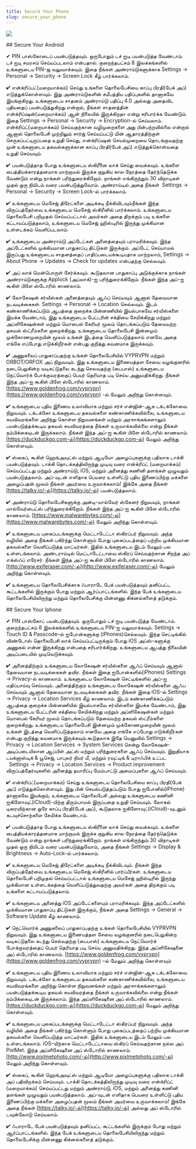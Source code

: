 ```yaml
---
title: Secure Your Phone
slug: secure_your_phone
---
```


![](/images/coverchap_3.jpg)


<div class="SECPHONE_H2" markdown="1">## Secure Your Android</div>






✔ PIN பாஸ்கோடைப் பயன்படுத்தவும். ஒருபோதும் டச் ஐடி பயன்படுத்த வேண்டாம். டச் ஐடி சமரசம் செய்யப்படலாம் என்பதால். குறைந்தபட்சம் 8 இலக்கங்களில் உங்களுடைய PIN-ஜ வலுவாக்கவும். இதை நீங்கள் அண்ராய்டுகளுக்காக Settings → Personal → Security → Screen Lock கீழ் பார்க்கலாம்.

✔ என்க்ரிப்பட்(மறையாக்கம்) செய்து உங்களை தொலைபேசியை காப்பு பிரதி(பேக் அப்) எடுத்துக்கொள்ளவும். இது அண்ராய்டுகளின் சமீபத்திய பதிப்புகளில் தானாகவே இயங்குகிறது. உங்களுடைய சாதனம் அண்ராய்டு பதிப்பு 4.0 அல்லது அதைவிட புதியதைப் பயன்படுத்துகிறது என்றால், நீங்கள் சாதனத்தின் என்க்ரிப்ஷன்(மறையாக்கம்) ஆன் நிலையில் இருக்கிறதா என்று சரிபார்க்க வேண்டும். இதை Settings → Personal → Security → Encryption-ல் செய்யலாம். என்க்ரிப்ட்(மறையாக்கம்) செய்வதற்கான வழிமுறைகளை அது பின்பற்றவில்லை என்றால் ஆனால் தொலைபேசி முற்றிலும் சார்ஜ் செய்யப்பட்டு மின் ஆதாரத்திற்குள் செருகப்பட்டிருப்பதை உறுதி செய்து, என்க்ரிப்ஷன் செயல்முறையை தொடங்குவதற்கு முன் உங்களுடைய தகவல்களுக்கான காப்பு பிரதி(பேக் அப்) எடுத்துக்கொள்வதை உறுதி செய்யவும்.  

✔ பயன்படுத்தாத போது உங்களுடைய ஸ்கிரீனை லாக் செய்து வைக்கவும். உங்களை பைத்தியக்காரத்தனமாக மாற்றாமல் இருக்க குறுகிய கால நேரத்தை தேர்ந்தெடுக்க வேண்டும் என்று நாங்கள் பரிந்துரைக்கிறோம். நாங்கள் எங்கிருந்தும் 30 விநாடிகள் முதல் ஒரு நிமிடம் வரை பயன்படுத்துவோம். அண்ராய்டில் அதை நீங்கள்  Settings → Personal → Security → Screen Lock-ல் பார்க்கலாம்.   

✔ உங்களுடைய மெசேஜ் திரேட்களை அடிக்கடி நீக்கிவிடவும்நீங்கள் இந்த விருப்பத்தேர்வை உங்களுடைய மெசேஜ் ஸ்கிரீனில் பார்க்கலாம். உங்களுடைய தொலைபேசி பறிமுதல் செய்யப்பட்டால் அவர்கள் அதை திறக்கும் படி உங்களை கட்டாயப்படுத்தலாம், உங்களுடைய மெசேஜ் ஹிஸ்டிரில் இருந்து முக்கிமான உள்ளடக்கம் வெளிப்படலாம். 




✔ உங்களுடைய அண்ராய்டு அப்டேட்கள் அனைத்தையும் பராமரிக்கவும். இந்த அப்டேட்களில் முக்கியமான பாதுகாப்பு திட்டுகள் இருக்கும். அப்டேட் செய்யாமல் இருப்பது உங்களுடைய சாதனத்தைப் பாதிப்படையக்கூடியதாக மாற்றலாம், Settings → About Phone → Updates → Check for updates என்பதற்கு செல்லவும். 

✔ அப் லாக் மென்பொருள் சேர்க்கவும். கூடுதலான பாதுகாப்பு அடுக்குக்காக நாங்கள் அண்ராய்டுகளுக்கு Applock (அப்லாக்)-ஐ பரிந்துரைக்கிறோம். நீங்கள் இந்த அப்-ஐ கூகிள் பிளே ஸ்டோரில் காணலாம். 

✔ லோகேஷன் சர்வீஸ்கள் அனைத்தையும் ஆஃப் செய்யவும் ஆனால் தேவையான நடவடிக்கைகள்.  Settings → Personal → Location  செல்லவும். இடம் கண்காணிக்கப்படும் ஆபத்தை குறைக்க பின்னணியில் இயல்பாகவே சர்வீஸ்களை இயக்க வேண்டாம், இது உங்களுடைய பேட்டரின் சக்தியை சேமிக்கிறது மற்றும் அப்ளிகேஷன்கள் மற்றும் மொபைல் கேரியர் மூலம் தொடங்கப்படும் தேவையற்ற தகவல் ஸ்ட்ரீம்களை குறைக்கிறது. உங்களுடைய தொலைபேசி இன்னமும் முக்கோணமுறையின் மூலம் உங்கள் இடத்தை வெளிப்படுத்தலாம் எனவே அதை எங்கே எப்போது எடுக்கிறீர்கள் என்பது குறித்து கவனமாக இருக்கவும்.

✔ அணுகலைப் பாதுகாப்பதற்கு உங்கள் தொலைபேசியில் VYPRVPN மற்றும் ORBOT/ORFOX அப் நிறுவவும். இது உங்களுடைய இணையத்தள சேவை வழங்குனரில் நடைபெறுகின்ற வடிகட்டுதலை கடந்து செலவதற்கு (பைபாஸ்) உங்களுடைய நெட்வொர்க் போக்குவரத்தைப் பெயர் தெரியாத படி செய்ய அனுமதிக்கிறது. நீங்கள் இந்த அப்-ஐ கூகிள் பிளே ஸ்டோரில் காணலாம். [https://www.goldenfrog.com/vyprvpn](https://www.goldenfrog.com/vyprvpn) -ல் மேலும் அறிந்து கொள்ளவும். 




✔ உங்களுடைய புதிய இணைய உலாவியாக மற்றும் சர்ச் என்ஜின்-ஆக டக்டக்கோவை நிறுவவும். டக்டக்கோ உங்களுடைய தகவல்களை கண்காணிக்கவில்லை, உங்களுடைய சுயவிவரங்களை அறிந்து கொள்ள நிறுவனங்கள் மற்றும் அரசாங்கங்களாலும் பயன்படுத்தக்கூடிய தகவல் சுயவிவரத்தை நீங்கள் உருவாக்கவில்லை என்று நீங்கள் நம்பிக்கையுடன் இருக்கலாம். நீங்கள் இந்த அப்-ஐ கூகிள் பிளே ஸ்டோரில் காணலாம். [https://duckduckgo.com-ல்](https://duckduckgo.com-ல்) மேலும் அறிந்து கொள்ளவும். 

✔ ஸ்கைப், கூகிள் ஹெங்அவுட்ஸ் மற்றும் ஆடியோ அழைப்புகளுக்கு பதிலாக டாக்கி பயன்படுத்தவும். டாக்கி தொடக்கத்திலிருந்து முடிவு வரை என்க்ரிப்ட் (மறையாக்கம்) செய்யப்பட்டது மற்றும் அண்ராய்டு, iOS, மற்றும் அனைத்து கணினி தளங்கள் முழுவதும் பயன்படுத்தலாம். அப்-வுடன் எளிதாக பெயரை உள்ளிட்டு புதிய இணைப்பிற்கு மக்களை அழைப்பதன் மூலம் நீங்கள் அமர்வை உருவாக்கலாம்! இங்கே அதை நீங்கள் [https://talky.io/-ல்](https://talky.io/-ல்) பயன்படுத்தலாம். 

✔ அண்ராய்டு தொலைபேசிகளுக்கு அன்டி-மால்வேர் ஸ்கேனர் நிறுவவும், நாங்கள் மால்வேர்பைட்ஸ் பரிந்துரைக்கிறோம். நீங்கள் இந்த அப்-ஐ கூகிள் பிளே ஸ்டோரில் காணலாம். [https://www.malwarebytes.com/-ல்](https://www.malwarebytes.com/-ல்) மேலும் அறிந்து கொள்ளவும்.

✔ உங்களுடைய புகைப்படங்களுக்கு மெட்டாடேட்டா ஸ்கிரப்பர் நிறுவவும். அந்த வழியில் அதை நீங்கள் பகிர்ந்து கொள்ளும் போது புகைப்படத்தைப் பற்றிய முக்கியமான தகவல்களை வெளிப்படுத்த மாட்டீர்கள். இதில் உங்களுடைய இடம் மேலும் பல உள்ளடங்கலாம். அண்டராய்டில் மெட்டாடேட்டாவை ஸ்கிரப் செய்வதற்கான சிறந்த அப் எக்ஸ்ஃப் எரேசர். நீங்கள் இந்த அப்-ஐ கூகிள் பிளே ஸ்டோரில் காணலாம். [http://www.exiferaser.com/-ல்](http://www.exiferaser.com/-ல்) மேலும் அறிந்து கொள்ளவும்.

✔ உங்களுடைய தொலைபேசிக்காக ஃபாராடே பேக் பயன்படுத்தவும் தனிப்பட்ட கூட்டங்களில் இருக்கும் போது மற்றும் ஆர்ப்பாட்டங்களில். இந்த பேக் உங்களுடைய தொலைபேசியிலிருந்து மற்றும் தொலைபேசிக்கு மின்னணு கிக்னல்களைத் தடுக்கும்.

<div class="SECPHONE_H2" markdown="1">## Secure Your Iphone</div>






✔ PIN பாஸ்கோட் பயன்படுத்தவும். ஒருபோதும் டச் ஐடி பயன்படுத்த வேண்டாம். குறைந்தபட்சம் 8 இலக்கங்களில் உங்களுடைய PIN-ஐ வலுவாக்கவும். Settings → Touch ID &amp; Passcode–ல்  ஐபோன்களுக்கு (iPhones)செல்லவும். இந்த செட்டிங்கில் விண்டோஸ் தொலைபேசி லாக் செய்யப்பட்டிருக்கும் போது iOS அப்ஸ்-களுக்கு அணுகல் என்ன இருக்கிறது என்பதை சரிபார்க்கிறது. உங்களுடைய ஆபத்து நிலையின் அடிப்படையில் முடிவெடுக்கவும். 

✔ அனைத்திற்கும் உங்களுடைய லோகேஷன் சர்வீஸ்களை ஆஃப் செய்யவும் ஆனால் தேவையான நடவடிக்கைகள் தவிர. நீங்கள் இதை ஐபோன்களில்(iPhones) Settings → Privacy-ல் காணலாம். உங்களுடைய லோகேஷன் செட்டிங்களில் அப்-ஐ மதிப்பாய்வு செய்யவும். அனைத்திற்கும் உங்களுடைய லோகேஷன் சர்வீஸ்களை ஆஃப செய்யவும் ஆனால் தேவையான நடவடிக்கைகள் தவிர. நீங்கள் இதை iOS-ல் Settings → Privacy → Location Services கீழ் காணலாம். இடம் கண்காணிக்கப்படும் ஆபத்தை குறைக்க பின்னணியில் இயல்பாகவே சர்வீஸ்களை இயக்க வேண்டாம், இது உங்களுடைய பேட்டரின் சக்தியை சேமிக்கிறது மற்றும் அப்ளிகேஷன்கள் மற்றும் மொபைல் கேரியர் மூலம் தொடங்கப்படும் தேவையற்ற தகவல் ஸ்ட்ரீம்களை குறைக்கிறது. உங்களுடைய தொலைபேசி இன்னமும் முக்கோணமுறையின் மூலம் உங்கள் இடத்தை வெளிப்படுத்தலாம் எனவே அதை எங்கே எப்போது எடுக்கிறீர்கள் என்பது குறித்து கவனமாக இருக்கவும்.கூடுதலாக இதே மெனுவில் Settings → Privacy → Location Services → System Services சென்று லோகேஷன்-அடிப்படையிலான ஆப்பிள் அட்ஸ் மற்றும் பரிந்துரைகளை ஆஃப் செய்யவும். இறுதியாக டயக்னாஸ்டிக் &amp; யூசெஜ், பாபுலர் நியர் மீ, மற்றும் ரவுட்டிங் &amp;  டிராஃபிக் உட்பட   Settings → Privacy → Location Services → Product improvement விருப்பத்தேர்வுகளில் அனைத்து தயாரிப்பு மேம்பாட்டு அமைப்புகளை ஆஃப் செய்யவும்.




✔ என்க்ரிப்ட்(மறையாக்கம்) செய்து உங்களுடைய தொலைபேசியை காப்பு பிரதி(பேக் அப்) எடுத்துக்கொள்ளவும். இது பின் செயல்படுத்தப்படும் போது ஐபோனில்(iPhone) தானாகவே இயங்கும், உங்களுடைய தொலைபேசி அல்லது உங்களுடைய கணினி ஐகிளோவுட்(iCloud)-யிற்கு திரும்பாமல் இருப்பதை உறுதி செய்யவும். லோகல் டிரைவிற்கான ஒரே காப்பு பிரதி(பேக் அப்), கூடுதலாக ஐகிளோவுட்(iCloud)-வுடனும் கடவுச்சொற்களை சேமிக்க வேண்டாம்.      

✔ பயன்படுத்தாத போது உங்களுடைய ஸ்கிரீனை லாக் செய்து வைக்கவும். உங்களை பைத்தியக்காரத்தனமாக மாற்றாமல் இருக்க குறுகிய கால நேரத்தை தேர்ந்தெடுக்க வேண்டும் என்று நாங்கள் பரிந்துரைக்கிறோம். நாங்கள் எங்கிருந்தும் 30 விநாடிகள் முதல் ஒரு நிமிடம் வரை பயன்படுத்துவோம், அதை நீங்கள் Settings → Display &amp; Brightness → Auto-Lock-ல் பார்க்கலாம்.

✔ உங்களுடைய மெசேஜ் திரேட்களை அடிக்கடி நீக்கிவிடவும். நீங்கள் இந்த விருப்பத்தேர்வை உங்களுடைய மெசேஜ் ஸ்கிரீனில் பார்ப்பீர்கள். உங்களுடைய தொலைபேசி பறிமுதல் செய்யப்பட்டால் உங்களுடைய மெசேஜ் ஹிஸ்டிரில் இருந்து  முக்கிமான உள்ளடக்கத்தை வெளிப்படுத்துவதற்கு அவர்கள் அதை திறக்கும் படி உங்களை கட்டாயப்படுத்தலாம். 

✔ உங்களுடைய அனைத்து  iOS அப்டேட்களையும் பராமரிக்கவும். இந்த அப்டேட்களில் முக்கியமான பாதுகாப்பு திட்டுகள் இருக்கும், நீங்கள் அதை Settings → General → Software Update கீழ் காணலாம்.

✔  நெட்வொர்க் அணுகலைப் பாதுகாப்பதற்கு உங்கள் தொலைபேசியில் VYPRVPN நிறுவவும். இது உங்களுடைய இணையத்தள சேவை வழங்குனரில் நடைபெறுகின்ற வடிகட்டுதலை கடந்து செல்வதற்கு (பைபாஸ்) உங்களுடைய நெட்வொர்க் போக்குவரத்தைப் பெயர் தெரியாத படி செய்ய அனுமதிக்கிறது. இந்த அப்ளிகேஷனை அப் ஸ்டோரில் காணலாம். [https://www.goldenfrog.com/vyprvpn](https://www.goldenfrog.com/vyprvpn) –ல் மேலும் அறிந்து கொள்ளவும்




✔  உங்களுடைய புதிய இணைய உலாவியாக மற்றும் சர்ச் என்ஜின்-ஆக டக்டக்கோவை நிறுவவும். டக்டக்கோ உங்களுடைய தகவல்களை கண்காணிக்கவில்லை, உங்களுடைய சுயவிவரங்களை அறிந்து கொள்ள நிறுவனங்கள் மற்றும் அரசாங்கங்களாலும் பயன்படுத்தக்கூடிய தகவல் சுயவிவரத்தை நீங்கள் உருவாக்கவில்லை என்று நீங்கள் நம்பிக்கையுடன் இருக்கலாம். இந்த அப்ளிகேஷனை அப் ஸ்டோரில் காணலாம். [https://duckduckgo.com-ல்](https://duckduckgo.com-ல்) மேலும் அறிந்து கொள்ளவும்.

✔ உங்களுடைய புகைப்படங்களுக்கு மெட்டாடேட்டா ஸ்கிரப்பர் நிறுவவும். அந்த வழியில் அதை நீங்கள் பகிர்ந்து கொள்ளும் போது புகைப்படத்தைப் பற்றிய முக்கியமான தகவல்களை வெளிப்படுத்த மாட்டீர்கள். இதில் உங்களுடைய இடம் மேலும் பல உள்ளடங்கலாம். iOS–யிற்காக மெட்டாடேட்டாவை ஸ்கிரப் செய்வதற்கான நல்ல அப் PixlMet. இந்த அப்ளிகேஷனை அப் ஸ்டோரில் காணலாம். [http://www.pixlmetphoto.com/-ல்](http://www.pixlmetphoto.com/-ல்) மேலும் அறிந்து கொள்ளவும். 

✔  ஸ்கைப், கூகிள் ஹெங்அவுட்ஸ் மற்றும் ஆடியோ அழைப்புகளுக்கு பதிலாக டாக்கி அப் பதிவிறக்கம் செய்யவும். டாக்கி தொடக்கத்திலிருந்து முடிவு வரை என்க்ரிப்ட் (மறையாக்கம்) செய்யப்பட்டது மற்றும் அண்ராய்டு, iOS, மற்றும் அனைத்து கணினி தளங்கள் முழுவதும் பயன்படுத்தலாம். அப்-வுடன் எளிதாக பெயரை உள்ளிட்டு புதிய இணைப்பிற்கு மக்களை அழைப்பதன் மூலம் நீங்கள் அமர்வை உருவாக்கலாம்! இங்கே அதை நீங்கள் [https://talky.io/-ல்](https://talky.io/-ல்) அல்லது அப் ஸ்டோரில் டவுன்லோடு செய்யலாம்.

✔ ஃபாராடே பேக் பயன்படுத்தவும் தனிப்பட்ட கூட்டங்களில் இருக்கும் போது மற்றும் ஆர்ப்பாட்டங்களில். இந்த பேக் உங்களுடைய தொலைபேசியிலிருந்து மற்றும் தொலைபேசிக்கு மின்னணு கிக்னல்களைத் தடுக்கும்.